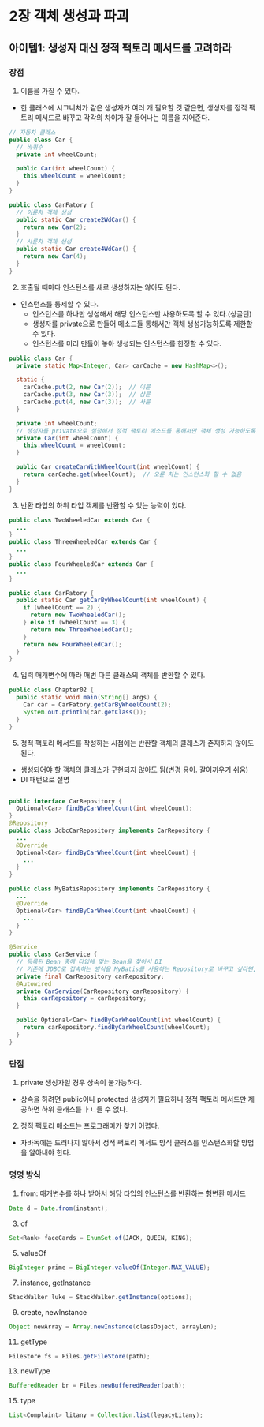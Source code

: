 # 2장 객체 생성과 파괴
## 아이템1: 생성자 대신 정적 팩토리 메서드를 고려하라
### 장점
1. 이름을 가질 수 있다.
- 한 클래스에 시그니처가 같은 생성자가 여러 개 필요할 것 같은면, 생성자를 정적 팩토리 메서드로 바꾸고 각각의 차이가 잘 들어나는 이름을 지어준다.
```java
// 자동차 클래스
public class Car {
  // 바퀴수
  private int wheelCount;

  public Car(int wheelCount) {
    this.wheelCount = wheelCount;
  }
}

public class CarFatory {
  // 이륜차 객체 생성
  public static Car create2WdCar() {
    return new Car(2);
  }
  // 사륜차 객체 생성
  public static Car create4WdCar() {
    return new Car(4);
  }
}
```
2. 호출될 때마다 인스턴스를 새로 생성하지는 않아도 된다.
- 인스턴스를 통제할 수 있다.
  - 인스턴스를 하나만 생성해서 해당 인스턴스만 사용하도록 할 수 있다.(싱글턴)
  - 생성자를 private으로 만들어 메소드들 통해서만 객체 생성가능하도록 제한할 수 있다.
  - 인스턴스를 미리 만들어 놓아 생성되는 인스턴스를 한정할 수 있다.
  
```java
public class Car {
  private static Map<Integer, Car> carCache = new HashMap<>();

  static {
    carCache.put(2, new Car(2));  // 이륜
    carCache.put(3, new Car(3));  // 삼륜
    carCache.put(4, new Car(3));  // 사륜
  }

  private int wheelCount;
  // 생성자를 private으로 설정해서 정적 팩토리 메소드를 통해서만 객체 생성 가능하도록 제한(아이템4)
  private Car(int wheelCount) {
    this.wheelCount = wheelCount;
  }

  public Car createCarWithWheelCount(int wheelCount) {
    return carCache.get(wheelCount);  // 오륜 차는 인스턴스화 할 수 없음
  }
}
```
3. 반환 타입의 하위 타입 객체를 반환할 수 있는 능력이 있다.
```java
public class TwoWheeledCar extends Car {
  ...
}
public class ThreeWheeledCar extends Car {
  ...
}
public class FourWheeledCar extends Car {
  ...
}

public class CarFatory {
  public static Car getCarByWheelCount(int wheelCount) {
    if (wheelCount == 2) {
      return new TwoWheeledCar();
    } else if (wheelCount == 3) {
      return new ThreeWheeledCar();
    }
    return new FourWheeledCar();
  }
}
```
4. 입력 매개변수에 따라 매번 다른 클래스의 객체를 반환할 수 있다.
```java
public class Chapter02 {
  public static void main(String[] args) {
    Car car = CarFatory.getCarByWheelCount(2);
    System.out.println(car.getClass());
  }
}
```
5. 정적 팩토리 메서드를 작성하는 시점에는 반환할 객체의 클래스가 존재하지 않아도 된다.
- 생성되어야 할 객체의 클래스가 구현되지 않아도 됨(변경 용이. 갈이끼우기 쉬움)
- DI 패턴으로 설명
``` java

public interface CarRepository {
  Optional<Car> findByCarWheelCount(int wheelCount);
}
@Repository
public class JdbcCarRepository implements CarRepository {
  ...
  @Override
  Optional<Car> findByCarWheelCount(int wheelCount) {
    ...
  }
}

public class MyBatisRepository implements CarRepository {
  ...
  @Override
  Optional<Car> findByCarWheelCount(int wheelCount) {
    ...
  }
}

@Service
public class CarService {
  // 등록된 Bean 중에 타입에 맞는 Bean을 찾아서 DI
  // 기존에 JDBC로 접속하는 방식을 MyBatis를 사용하는 Repository로 바꾸고 싶다면, MyBatisRepository를 생성해서 @Repository 어노케이션을 붙여주면 된다.
  private final CarRepository carRepository;  
  @Autowired
  private CarService(CarRepository carRepository) {
    this.carRepository = carRepository;
  }

  public Optional<Car> findByCarWheelCount(int wheelCount) {
    return carRepository.findByCarWheelCount(wheelCount);
  }
}
```
### 단점
1. private 생성자일 경우 상속이 불가능하다.
- 상속을 하려면 public이나 protected 생성자가 필요하니 정적 팩토리 메서드만 제공하면 하위 클래스를 ㅏㄴ들 수 없다.
2. 정적 팩토리 매소드는 프로그래머가 찾기 어렵다.
- 자바독에는 드러나지 않아서 정적 팩토리 메서드 방식 클래스를 인스턴스화할 방법을 알아내야 한다.

### 명명 방식
1. from: 매개변수를 하나 받아서 해당 타입의 인스턴스를 반환하는 형변환 메서드
```java
Date d = Date.from(instant);
```
3. of
```java
Set<Rank> faceCards = EnumSet.of(JACK, QUEEN, KING);
```
5. valueOf
```java
BigInteger prime = BigInteger.valueOf(Integer.MAX_VALUE);
```
7. instance, getInstance
```java
StackWalker luke = StackWalker.getInstance(options);
```
9. create, newInstance
```java
Object newArray = Array.newInstance(classObject, arrayLen);
```
11. getType
```java
FileStore fs = Files.getFileStore(path);
```
13. newType
```java
BufferedReader br = Files.newBufferedReader(path);
```
15. type
```java
List<Complaint> litany = Collection.list(legacyLitany);
```

